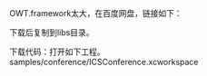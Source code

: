 OWT.framework太大，在百度网盘，链接如下：

下载后复制到libs目录。

下载代码：打开如下工程。
samples/conference/ICSConference.xcworkspace
